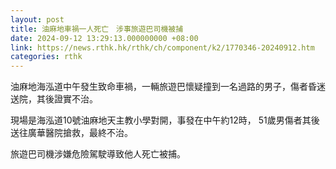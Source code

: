 ```yaml
---
layout: post
title: 油麻地車禍一人死亡　涉事旅遊巴司機被捕
date: 2024-09-12 13:29:13.000000000 +08:00
link: https://news.rthk.hk/rthk/ch/component/k2/1770346-20240912.htm
categories: rthk
---
```


油麻地海泓道中午發生致命車禍，一輛旅遊巴懷疑撞到一名過路的男子，傷者昏迷送院，其後證實不治。

現場是海泓道10號油麻地天主教小學對開，事發在中午約12時， 51歲男傷者其後送往廣華醫院搶救，最終不治。

旅遊巴司機涉嫌危險駕駛導致他人死亡被捕。
